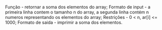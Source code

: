 Função - retornar a soma dos elementos do array;
Formato de input - a primeira linha contem o tamanho n do array, a segunda linha contém n numeros representando os elementos do array;
Restrições - 0 < n, ar[i] <= 1000;
Formato de saida - imprimir a soma dos elementos.
